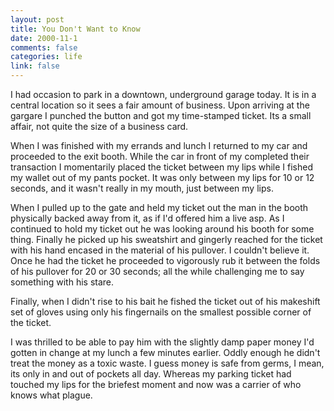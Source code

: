 ```yaml
--- 
layout: post
title: You Don't Want to Know
date: 2000-11-1
comments: false
categories: life
link: false
---
```

I had occasion to park in a downtown, underground garage today. It is in a central location so it sees          a fair amount of business. Upon arriving at the gargare I punched the button and got my time-stamped ticket.          Its a small affair, not quite the size of a business card.

When I was finished with my errands and lunch I returned to my car and proceeded to the exit booth. While          the car in front of my completed their transaction I momentarily placed the ticket between my lips while I          fished my wallet out of my pants pocket. It was only between my lips for 10 or 12 seconds, and it wasn't          really in my mouth, just between my lips.

When I pulled up to the gate and held my ticket out the man in the booth physically backed away from it,          as if I'd offered him a live asp. As I continued to hold my ticket out he was looking around his booth for          some thing. Finally he picked up his sweatshirt and gingerly reached for the ticket with his hand encased in          the material of his pullover. I couldn't believe it. Once he had the ticket he proceeded to vigorously rub it          between the folds of his pullover for 20 or 30 seconds; all the while challenging me to say something with his stare.

Finally, when I didn't rise to his bait he fished the ticket out of his makeshift set of gloves using only          his fingernails on the smallest possible corner of the ticket.

I was thrilled to be able to pay him with the slightly damp paper money I'd gotten in change at my lunch          a few minutes earlier. Oddly enough he didn't treat the money as a toxic waste. I guess money is safe          from germs, I mean, its only in and out of pockets all day. Whereas my parking ticket had touched my          lips for the briefest moment and now was a carrier of who knows what plague.







